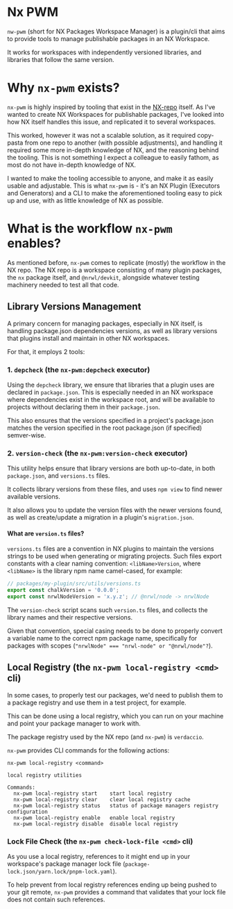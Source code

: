 # Nx PWM

`nw-pwm` (short for NX Packages Workspace Manager) is a plugin/cli that aims to provide tools to manage publishable packages in an NX Workspace.

It works for workspaces with independently versioned libraries, and libraries that follow the same version.

# Why `nx-pwm` exists?

`nx-pwm` is highly inspired by tooling that exist in the [NX-repo](https://github.com/nrwl/nx) itself. As I've wanted to create NX Workspaces for publishable packages, I've looked into how NX itself handles this issue, and replicated it to several workspaces.

This worked, however it was not a scalable solution, as it required copy-pasta from one repo to another (with possible adjustments), and handling it required some more in-depth knowledge of NX, and the reasoning behind the tooling. This is not something I expect a colleague to easily fathom, as most do not have in-depth knowledge of NX.

I wanted to make the tooling accessible to anyone, and make it as easily usable and adjustable.
This is what `nx-pwm` is - it's an NX Plugin (Executors and Generators) and a CLI to make the aforementioned tooling easy to pick up and use, with as little knowledge of NX as possible.

# What is the workflow `nx-pwm` enables?

As mentioned before, `nx-pwm` comes to replicate (mostly) the workflow in the NX repo.
The NX repo is a workspace consisting of many plugin packages, the `nx` package itself, and `@nrwl/devkit`, alongside whatever testing machinery needed to test all that code.

## Library Versions Management

A primary concern for managing packages, especially in NX itself, is handling package.json dependencies versions, as well as library versions that plugins install and maintain in other NX workspaces.

For that, it employs 2 tools:

### 1. `depcheck` (the `nx-pwm:depcheck` executor)

Using the `depcheck` library, we ensure that libraries that a plugin uses are declared in `package.json`. This is especially needed in an NX workspace where dependencies exist in the workspace root, and will be available to projects without declaring them in their `package.json`.

This also ensures that the versions specified in a project's package.json matches the version specified in the root package.json (if specified) semver-wise.

### 2. `version-check` (the `nx-pwm:version-check` executor)

This utility helps ensure that library versions are both up-to-date, in both `package.json`, and `versions.ts` files.

It collects library versions from these files, and uses `npm view` to find newer available versions.

It also allows you to update the version files with the newer versions found, as well as create/update a migration in a plugin's `migration.json`.

#### What are `version.ts` files?

`versions.ts` files are a convention in NX plugins to maintain the versions strings to be used when generating or migrating projects. Such files export constants with a clear naming convention: `<libName>Version`, where `<libName>` is the library npm name camel-cased, for example:

```ts
// packages/my-plugin/src/utils/versions.ts
export const chalkVersion = '0.0.0';
export const nrwlNodeVersion = 'x.y.z'; // @nrwl/node -> nrwlNode
```

The `version-check` script scans such `version.ts` files, and collects the library names and their respective versions.

Given that convention, special casing needs to be done to properly convert a variable name to the correct npm package name, specifically for packages with scopes (`"nrwlNode" === "nrwl-node" or "@nrwl/node"?`).

## Local Registry (the `nx-pwm local-registry <cmd>` cli)

In some cases, to properly test our packages, we'd need to publish them to a package registry and use them in a test project, for example.

This can be done using a local registry, which you can run on your machine and point your package manager to work with.

The package registry used by the NX repo (and `nx-pwm`) is `verdaccio`.

`nx-pwm` provides CLI commands for the following actions:

```
nx-pwm local-registry <command>

local registry utilities

Commands:
  nx-pwm local-registry start    start local registry
  nx-pwm local-registry clear    clear local registry cache
  nx-pwm local-registry status   status of package managers registry configuration
  nx-pwm local-registry enable   enable local registry
  nx-pwm local-registry disable  disable local registry
```

### Lock File Check (the `nx-pwm check-lock-file <cmd>` cli)

As you use a local registry, references to it might end up in your workspace's package manager lock file (`package-lock.json/yarn.lock/pnpm-lock.yaml`).

To help prevent from local registry references ending up being pushed to your git remote, `nx-pwm` provides a command that validates that your lock file does not contain such references.

